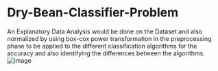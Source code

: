 # Dry-Bean-Classifier-Problem
An Explanatory Data Analysis would be done on the Dataset and also normalized by using box-cox power transformation in the preprocessing phase to be applied to the different classification algorithms for the accuracy and also identifying the differences between the algorithms. 
![image](https://user-images.githubusercontent.com/24876021/195545870-4fd47b0c-5c6d-427c-9c93-928f7612a9c9.png)
